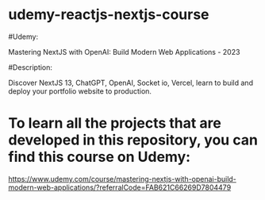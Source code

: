 # udemy-reactjs-nextjs-course

#Udemy:

Mastering NextJS with OpenAI: Build Modern Web Applications - 2023

#Description:

Discover NextJS 13, ChatGPT, OpenAI, Socket io, Vercel, learn to build and deploy your portfolio website to production.

# To learn all the projects that are developed in this repository, you can find this course on Udemy:

https://www.udemy.com/course/mastering-nextjs-with-openai-build-modern-web-applications/?referralCode=FAB621C66269D7804479
